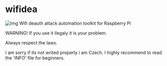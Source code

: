 # wifidea
![img]("wifidea.png")
Wifi deauth attack automation toolkit for Raspberry Pi



WARNING! If you use it ilegaly it is your problem.

Always respect the laws.

I am sorry if its not writed properly i am Czech.
I highly recommend to read the 'INFO' file for beginners.

